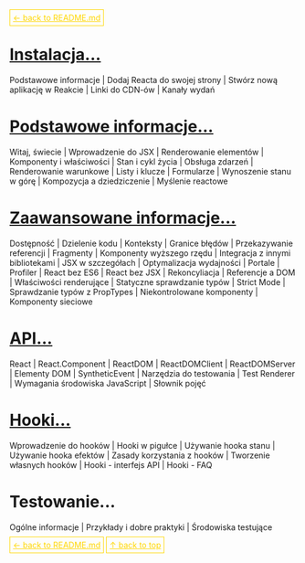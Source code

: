 <a href='../README.md' id='top' style='border: 1px solid gold; padding: 5px; color: gold'>← back to README.md</a>

# <a href='./reactjs/01-installation.md' id='top'>Instalacja...</a>

Podstawowe informacje |
Dodaj Reacta do swojej strony |
Stwórz nową aplikację w Reakcie |
Linki do CDN-ów |
Kanały wydań 

# <a href='./reactjs/02-basics.md' id='top'>Podstawowe informacje...</a>

Witaj, świecie |
Wprowadzenie do JSX |
Renderowanie elementów |
Komponenty i właściwości |
Stan i cykl życia |
Obsługa zdarzeń |
Renderowanie warunkowe |
Listy i klucze |
Formularze |
Wynoszenie stanu w górę |
Kompozycja a dziedziczenie |
Myślenie reactowe

# <a href='./reactjs/03-advanced.md' id='top'>Zaawansowane informacje...</a>

Dostępność |
Dzielenie kodu |
Konteksty |
Granice błędów |
Przekazywanie referencji |
Fragmenty |
Komponenty wyższego rzędu |
Integracja z innymi bibliotekami |
JSX w szczegółach |
Optymalizacja wydajności |
Portale |
Profiler |
React bez ES6 |
React bez JSX |
Rekoncyliacja |
Referencje a DOM |
Właściwości renderujące |
Statyczne sprawdzanie typów |
Strict Mode |
Sprawdzanie typów z PropTypes |
Niekontrolowane komponenty |
Komponenty sieciowe

# <a href='./reactjs/04-api.md' id='top'>API...</a>

React |
React.Component |
ReactDOM |
ReactDOMClient |
ReactDOMServer |
Elementy DOM |
SyntheticEvent |
Narzędzia do testowania |
Test Renderer |
Wymagania środowiska JavaScript |
Słownik pojęć

# <a href='./reactjs/05-hooks.md' id='top'>Hooki...</a>

Wprowadzenie do hooków |
Hooki w pigułce |
Używanie hooka stanu |
Używanie hooka efektów |
Zasady korzystania z hooków |
Tworzenie własnych hooków |
Hooki - interfejs API |
Hooki - FAQ

# Testowanie...

Ogólne informacje |
Przykłady i dobre praktyki |
Środowiska testujące

<a href='../README.md' style='border: 1px solid gold; padding: 5px; color: gold'>← back to README.md</a>
<a href='#top' style='border: 1px solid gold; padding: 5px; color: gold'>↑ back to top</a>
